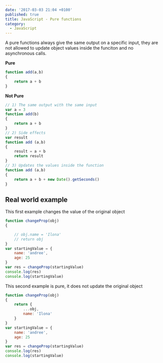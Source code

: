 ```yaml
---
date: '2017-03-03 21:04 +0100'
published: true
title: JavaScript - Pure functions
category:
  - JavaScript
---
```

A pure functions always give the same output on a specific input, they are not allowed to update object values inside the funciton and no asynchronous calls.

**Pure**

```js
function add(a,b)
{
    return a + b
}
```

**Not Pure**

```js
// 1) The same output with the same input
var a = 3
function add(b)
{
    return a + b
}
// 2) Side effects
var result
function add (a,b)
{
    result = a + b
    return result
}
// 3) Updates the values inside the function
function add (a,b)
{
	return a + b + new Date().getSeconds()
}
```

## Real world example 

This first example changes the value of the original object

```js
function changeProp(obj)
{

    // obj.name = 'Ilona'
    // return obj
}
var startingValue = {
    name: 'andree',
    age: 25
}
var res = changeProp(startingValue)
console.log(res)
console.log(startingValue)
```

This second example is pure, it does not update the original object

```js
function changeProp(obj)
{
    return {
        ...obj,
        name: 'Ilona'
    }
}
var startingValue = {
    name: 'andree',
    age: 25
}
var res = changeProp(startingValue)
console.log(res)
console.log(startingValue)
```